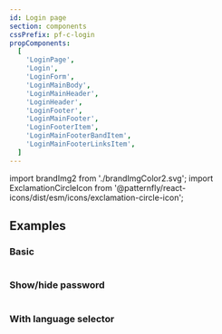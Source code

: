 ```yaml
---
id: Login page
section: components
cssPrefix: pf-c-login
propComponents:
  [
    'LoginPage',
    'Login',
    'LoginForm',
    'LoginMainBody',
    'LoginMainHeader',
    'LoginHeader',
    'LoginFooter',
    'LoginMainFooter',
    'LoginFooterItem',
    'LoginMainFooterBandItem',
    'LoginMainFooterLinksItem',
  ]
---
```


import brandImg2 from './brandImgColor2.svg';
import ExclamationCircleIcon from '@patternfly/react-icons/dist/esm/icons/exclamation-circle-icon';

## Examples
### Basic
```ts file='./LoginPageBasic.tsx' isFullscreen
```

### Show/hide password
```ts file='./LoginPageShowHidePassword.tsx' isFullscreen
```

### With language selector
```ts file='./LoginPageLanguageSelect.tsx' isFullscreen
```